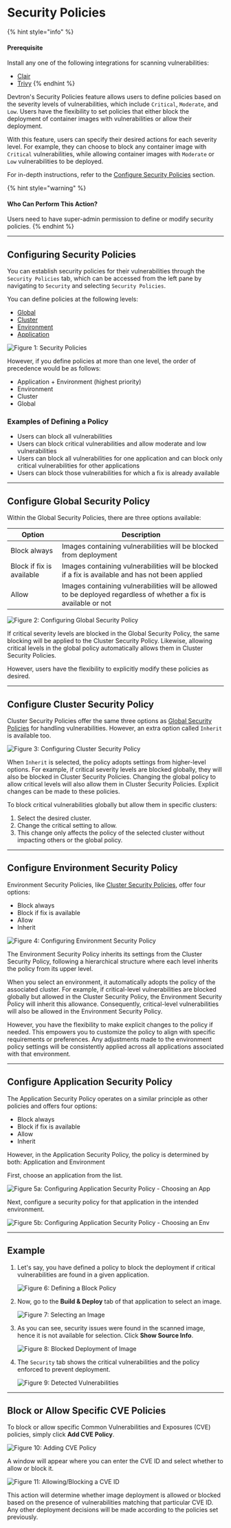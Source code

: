 # Security Policies

{% hint style="info" %}
#### Prerequisite

Install any one of the following integrations for scanning vulnerabilities:

* [Clair](../integrations/vulnerability-scanning/clair.md)
* [Trivy](../integrations/vulnerability-scanning/trivy.md)
{% endhint %}

Devtron's Security Policies feature allows users to define policies based on the severity levels of vulnerabilities, which include `Critical`, `Moderate`, and `Low`. Users have the flexibility to set policies that either block the deployment of container images with vulnerabilities or allow their deployment.

With this feature, users can specify their desired actions for each severity level. For example, they can choose to block any container image with `Critical` vulnerabilities, while allowing container images with `Moderate` or `Low` vulnerabilities to be deployed.

For in-depth instructions, refer to the [Configure Security Policies](security-policies.md#configuring-security-policies) section.

{% hint style="warning" %}
#### Who Can Perform This Action?

Users need to have super-admin permission to define or modify security policies.
{% endhint %}

***

## Configuring Security Policies

You can establish security policies for their vulnerabilities through the `Security Policies` tab, which can be accessed from the left pane by navigating to `Security` and selecting `Security Policies`.

You can define policies at the following levels:

* [Global](security-policies.md#configure-global-security-policy)
* [Cluster](security-policies.md#configure-cluster-security-policy)
* [Environment](security-policies.md#configure-environment-security-policy)
* [Application](security-policies.md#configure-application-security-policy)

![Figure 1: Security Policies](https://devtron-public-asset.s3.us-east-2.amazonaws.com/images/security-features/new/security-feature-global-security-policies.jpg)

However, if you define policies at more than one level, the order of precedence would be as follows:

* Application + Environment (highest priority)
* Environment
* Cluster
* Global

### Examples of Defining a Policy

* Users can block all vulnerabilities
* Users can block critical vulnerabilities and allow moderate and low vulnerabilities
* Users can block all vulnerabilities for one application and can block only critical vulnerabilities for other applications
* Users can block those vulnerabilities for which a fix is already available

***

## Configure Global Security Policy

Within the Global Security Policies, there are three options available:

| Option                    | Description                                                                                                      |
| ------------------------- | ---------------------------------------------------------------------------------------------------------------- |
| Block always              | Images containing vulnerabilities will be blocked from deployment                                                |
| Block if fix is available | Images containing vulnerabilities will be blocked if a fix is available and has not been applied                 |
| Allow                     | Images containing vulnerabilities will be allowed to be deployed regardless of whether a fix is available or not |

![Figure 2: Configuring Global Security Policy](https://devtron-public-asset.s3.us-east-2.amazonaws.com/images/security-features/new/global-security-policy-1.jpg)

If critical severity levels are blocked in the Global Security Policy, the same blocking will be applied to the Cluster Security Policy. Likewise, allowing critical levels in the global policy automatically allows them in Cluster Security Policies.

However, users have the flexibility to explicitly modify these policies as desired.

***

## Configure Cluster Security Policy

Cluster Security Policies offer the same three options as [Global Security Policies](security-policies.md#configure-global-security-policy) for handling vulnerabilities. However, an extra option called `Inherit` is available too.

![Figure 3: Configuring Cluster Security Policy](https://devtron-public-asset.s3.us-east-2.amazonaws.com/images/security-features/new/cluster-security-policy-1.jpg)

When `Inherit` is selected, the policy adopts settings from higher-level options. For example, if critical severity levels are blocked globally, they will also be blocked in Cluster Security Policies. Changing the global policy to allow critical levels will also allow them in Cluster Security Policies. Explicit changes can be made to these policies.

To block critical vulnerabilities globally but allow them in specific clusters:

1. Select the desired cluster.
2. Change the critical setting to allow.
3. This change only affects the policy of the selected cluster without impacting others or the global policy.

***

## Configure Environment Security Policy

Environment Security Policies, like [Cluster Security Policies](security-policies.md#configure-cluster-security-policy), offer four options:

* Block always
* Block if fix is available
* Allow
* Inherit

![Figure 4: Configuring Environment Security Policy](https://devtron-public-asset.s3.us-east-2.amazonaws.com/images/security-features/new/environment-security-policy-1.jpg)

The Environment Security Policy inherits its settings from the Cluster Security Policy, following a hierarchical structure where each level inherits the policy from its upper level.

When you select an environment, it automatically adopts the policy of the associated cluster. For example, if critical-level vulnerabilities are blocked globally but allowed in the Cluster Security Policy, the Environment Security Policy will inherit this allowance. Consequently, critical-level vulnerabilities will also be allowed in the Environment Security Policy.

However, you have the flexibility to make explicit changes to the policy if needed. This empowers you to customize the policy to align with specific requirements or preferences. Any adjustments made to the environment policy settings will be consistently applied across all applications associated with that environment.

***

## Configure Application Security Policy

The Application Security Policy operates on a similar principle as other policies and offers four options:

* Block always
* Block if fix is available
* Allow
* Inherit

However, in the Application Security Policy, the policy is determined by both: Application and Environment

First, choose an application from the list.

![Figure 5a: Configuring Application Security Policy - Choosing an App](https://devtron-public-asset.s3.us-east-2.amazonaws.com/images/security-features/new/app-selection.jpg)

Next, configure a security policy for that application in the intended environment.

![Figure 5b: Configuring Application Security Policy - Choosing an Env](https://devtron-public-asset.s3.us-east-2.amazonaws.com/images/security-features/new/app-env-v2.jpg)

***

## Example

1.  Let's say, you have defined a policy to block the deployment if critical vulnerabilities are found in a given application.

    ![Figure 6: Defining a Block Policy](https://devtron-public-asset.s3.us-east-2.amazonaws.com/images/security-features/new/blocked-example.jpg)
2.  Now, go to the **Build & Deploy** tab of that application to select an image.

    ![Figure 7: Selecting an Image](https://devtron-public-asset.s3.us-east-2.amazonaws.com/images/security-features/new/select-image.jpg)
3.  As you can see, security issues were found in the scanned image, hence it is not available for selection. Click **Show Source Info**.

    ![Figure 8: Blocked Deployment of Image](https://devtron-public-asset.s3.us-east-2.amazonaws.com/images/security-features/new/source-info.jpg)
4.  The `Security` tab shows the critical vulnerabilities and the policy enforced to prevent deployment.

    ![Figure 9: Detected Vulnerabilities](https://devtron-public-asset.s3.us-east-2.amazonaws.com/images/security-features/new/blocked-deployment.jpg)

***

## Block or Allow Specific CVE Policies

To block or allow specific Common Vulnerabilities and Exposures (CVE) policies, simply click **Add CVE Policy**.

![Figure 10: Adding CVE Policy](https://devtron-public-asset.s3.us-east-2.amazonaws.com/images/security-features/new/add-cve-policy-1.jpg)

A window will appear where you can enter the CVE ID and select whether to allow or block it.

![Figure 11: Allowing/Blocking a CVE ID](https://devtron-public-asset.s3.us-east-2.amazonaws.com/images/security-features/new/cve-popup-v2.jpg)

This action will determine whether image deployment is allowed or blocked based on the presence of vulnerabilities matching that particular CVE ID. Any other deployment decisions will be made according to the policies set previously.
